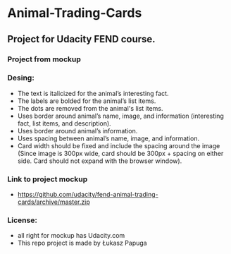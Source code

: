 # Animal-Trading-Cards
## Project for Udacity FEND course. 
### Project from mockup 
### Desing:
* The text is italicized for the animal’s interesting fact.
* The labels are bolded for the animal’s list items.
* The dots are removed from the animal's list items.
* Uses border around animal’s name, image, and information (interesting fact, list items, and description).
* Uses border around animal’s information.
* Uses spacing between animal’s name, image, and information.
* Card width should be fixed and include the spacing around the image 
(Since image is 300px wide, card should be 300px + spacing on either side. Card should not expand with the browser window).
### Link to project mockup 
* https://github.com/udacity/fend-animal-trading-cards/archive/master.zip
### License:
* all right for mockup has Udacity.com
* This repo project is made by Łukasz Papuga

